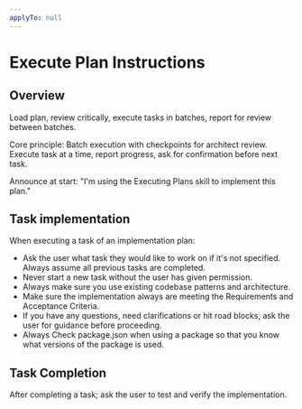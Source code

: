 ```yaml
---
applyTo: null
---
```


# Execute Plan Instructions

## Overview

Load plan, review critically, execute tasks in batches, report for review between batches.

Core principle: Batch execution with checkpoints for architect review. Execute task at a time, report progress, ask for confirmation before next task.

Announce at start: "I'm using the Executing Plans skill to implement this plan."

## Task implementation

When executing a task of an implementation plan:

- Ask the user what task they would like to work on if it's not specified. Always assume all previous tasks are completed.
- Never start a new task without the user has given permission.
- Always make sure you use existing codebase patterns and architecture.
- Make sure the implementation always are meeting the Requirements and Acceptance Criteria.
- If you have any questions, need clarifications or hit road blocks, ask the user for guidance before proceeding.
- Always Check package.json when using a package so that you know what versions of the package is used.

## Task Completion

After completing a task; ask the user to test and verify the implementation.
